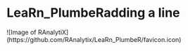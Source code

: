 # LeaRn_PlumbeRadding a line
<head>
<link rel="android-chrome-192x192" sizes="192x192" href="/android-chrome-192x192.png">
</head>
![Image of RAnalytiX](https://github.com/RAnalytix/LeaRn_PlumbeR/favicon.icon)
